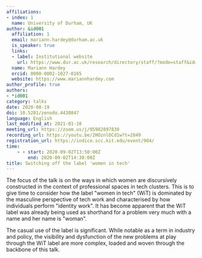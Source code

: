 ```yaml
---
affiliations:
- index: 1
  name: University of Durham, UK
author: &id001
  affiliation: 1
  email: mariann.hardey@durham.ac.uk
  is_speaker: true
  links:
  - label: Institutional website
    url: https://www.dur.ac.uk/research/directory/staff/?mode=staff&id=8641
  name: Mariann Hardey
  orcid: 0000-0002-1027-0165
  website: https://www.mariannhardey.com
author_profile: true
authors:
- *id001
category: talks
date: 2020-08-19
doi: 10.5281/zenodo.4430847
language: English
last_modified_at: 2021-01-10
meeting_url: https://zoom.us/j/95982897830
recording_url: https://youtu.be/2HOznlOCd1w?t=2849
registration_url: https://indico.scc.kit.edu/event/904/
time:
    - - start: 2020-09-02T13:50:00Z
        end: 2020-09-02T14:30:00Z
title: Switching off the label 'women in tech'
---
```


The focus of the talk is on the ways in which women are discursively constructed
in the context of professional spaces in tech clusters. This is to give time to
consider how the label "women in tech" (WiT) is dominated by the masculine
perspective of tech work and characterised by how individuals perform "identity
work". It has become apparent that the WiT label was already being used as
shorthand for a problem very much with a name and her name is "woman".

The casual use of the label is significant. While notable as a term in industry and
policy, the visibility and dysfunction of the new problems at play through the WiT
label are more complex, loaded and woven through the backbone of this talk.